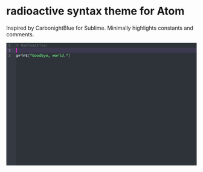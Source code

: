 # radioactive syntax theme for Atom

Inspired by CarbonightBlue for Sublime. Minimally highlights constants and comments.

![screenshot](https://raw.githubusercontent.com/timglorioso/radioactive-syntax/master/screenshot.png)

